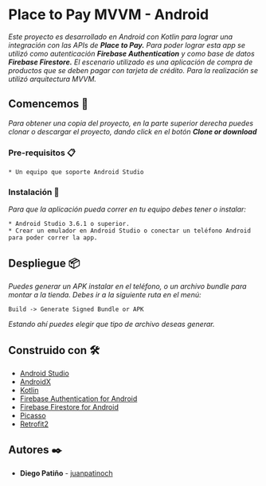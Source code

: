 # Place to Pay MVVM - Android

_Este proyecto es desarrollado en Android con Kotlin para lograr una integración con las APIs de **Place to Pay.**
Para poder lograr esta app se utilizó como autenticación **Firebase Authentication** y como base de datos **Firebase Firestore.**
El escenario utilizado es una aplicación de compra de productos que se deben pagar con tarjeta de crédito.
Para la realización se utilizó arquitectura MVVM._

## Comencemos 🚀

_Para obtener una copia del proyecto, en la parte superior derecha puedes clonar o descargar el proyecto, dando click en el botón **Clone or download**_

### Pre-requisitos 📋

```
* Un equipo que soporte Android Studio
```

### Instalación 🔧

_Para que la aplicación pueda correr en tu equipo debes tener o instalar:_

```
* Android Studio 3.6.1 o superior.
* Crear un emulador en Android Studio o conectar un teléfono Android para poder correr la app.
```

## Despliegue 📦

_Puedes generar un APK instalar en el teléfono, o un archivo bundle para montar a la tienda. Debes ir a la siguiente ruta en el menú:_

```
Build -> Generate Signed Bundle or APK
```

_Estando ahí puedes elegir que tipo de archivo deseas generar._

## Construido con 🛠️

* [Android Studio](https://developer.android.com/studio/)
* [AndroidX](https://developer.android.com/jetpack/androidx/)
* [Kotlin](https://kotlinlang.org/)
* [Firebase Authentication for Android](https://firebase.google.com/docs/auth/)
* [Firebase Firestore for Android](https://firebase.google.com/docs/firestore/)
* [Picasso](https://square.github.io/picasso/)
* [Retrofit2](https://square.github.io/retrofit/)

## Autores ✒️

* **Diego Patiño** - [juanpatinoch](https://github.com/juanpatinoch/)
